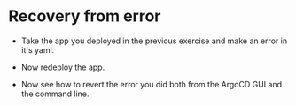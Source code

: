 # Recovery from error

* Take the app you deployed in the previous exercise and make an error in it's yaml.

* Now redeploy the app.

* Now see how to revert the error you did both from the ArgoCD GUI and the command line.
